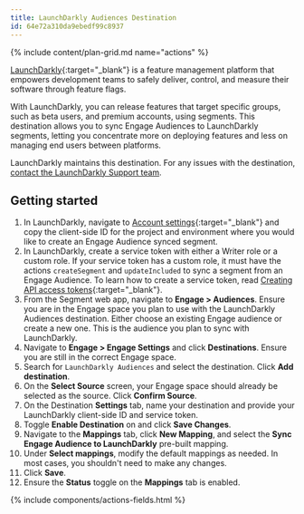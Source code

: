 ```yaml
---
title: LaunchDarkly Audiences Destination
id: 64e72a310da9ebedf99c8937
---
```


{% include content/plan-grid.md name="actions" %}

[LaunchDarkly](https://launchdarkly.com){:target="_blank"} is a feature management platform that empowers development teams to safely deliver, control, and measure their software through feature flags.

With LaunchDarkly, you can release features that target specific groups, such as beta users, and premium accounts, using segments. This destination allows you to sync Engage Audiences to LaunchDarkly segments, letting you concentrate more on deploying features and less on managing end users between platforms.

LaunchDarkly maintains this destination. For any issues with the destination, [contact the LaunchDarkly Support team](mailto:support@launchdarkly.com).

## Getting started

1. In LaunchDarkly, navigate to [Account settings](https://app.launchdarkly.com/settings/projects){:target="_blank"} and copy the client-side ID for the project and environment where you would like to create an Engage Audience synced segment.
2. In LaunchDarkly, create a service token with either a Writer role or a custom role. If your service token has a custom role, it must have the actions `createSegment` and `updateIncluded` to sync a segment from an Engage Audience. To learn how to create a service token, read [Creating API access tokens](https://docs.launchdarkly.com/home/account-security/api-access-tokens#creating-api-access-tokens){:target="_blank"}.
3. From the Segment web app, navigate to **Engage > Audiences**. Ensure you are in the Engage space you plan to use with the LaunchDarkly Audiences destination. Either choose an existing Engage audience or create a new one. This is the audience you plan to sync with LaunchDarkly.
4. Navigate to **Engage > Engage Settings** and click **Destinations**. Ensure you are still in the correct Engage space.
5. Search for `LaunchDarkly Audiences` and select the destination. Click **Add destination**.
6. On the **Select Source** screen, your Engage space should already be selected as the source. Click **Confirm Source**.
7. On the Destination **Settings** tab, name your destination and provide your LaunchDarkly client-side ID and service token.
8. Toggle **Enable Destination** on and click **Save Changes**.
9. Navigate to the **Mappings** tab, click **New Mapping**, and select the **Sync Engage Audience to LaunchDarkly** pre-built mapping.
10. Under **Select mappings**, modify the default mappings as needed. In most cases, you shouldn't need to make any changes.
11. Click **Save**.
12. Ensure the **Status** toggle on the **Mappings** tab is enabled.

{% include components/actions-fields.html %}
